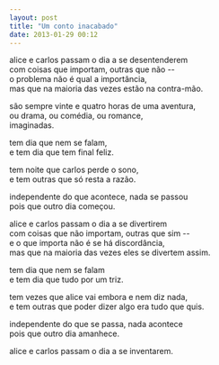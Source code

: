 ```yaml
---
layout: post
title: "Um conto inacabado"
date: 2013-01-29 00:12
---
```


alice e carlos passam o dia a se desentenderem  
com coisas que importam, outras que não --  
o problema não é qual a importância,  
mas que na maioria das vezes estão na contra-mão.  

são sempre vinte e quatro horas de uma aventura,  
ou drama, ou comédia, ou romance,  
imaginadas.  

tem dia que nem se falam,  
e tem dia que tem final feliz.  

tem noite que carlos perde o sono,  
e tem outras que só resta a razão.  

independente do que acontece, nada se passou  
pois que outro dia começou.  

alice e carlos passam o dia a se divertirem  
com coisas que não importam, outras que sim --  
e o que importa não é se há discordância,  
mas que na maioria das vezes eles se divertem assim.  

tem dia que nem se falam  
e tem dia que tudo por um triz.  

tem vezes que alice vai embora e nem diz nada,  
e tem outras que poder dizer algo era tudo que quis.  

independente do que se passa, nada acontece  
pois que outro dia amanhece.  

alice e carlos passam o dia a se inventarem.
